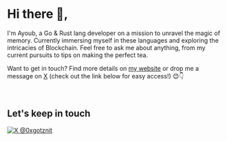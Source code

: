 # Hi there 👋,


I'm Ayoub, a Go & Rust lang developer on a mission to unravel the magic of memory. Currently immersing myself in these languages and exploring the intricacies of Blockchain. Feel free to ask me about anything, from my current pursuits to tips on making the perfect tea.

Want to get in touch? Find more details on [my website](website-link) or drop me a message on [X](message-link) (check out the link below for easy access!) 😊👇

<br/>

## Let's keep in touch 
<p align="left">
<a href="https://twitter.com/0xgotznit" target="blank">
  <img alt="X @0xgotznit" src="https://img.shields.io/twitter/follow/0xgotznit" alt="0xgotznit" >
</a>
</p>
